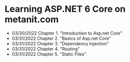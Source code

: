 # Learning ASP.NET 6 Core on metanit.com
<p>
  <ul>
    <li>03/30/2022 Chapter 1. "Introduction to Asp.net Core"</li>
    <li>03/31/2022 Chapter 2. "Basics of Asp.net Core"</li>
    <li>03/31/2022 Chapter 3. "Dependency Injection"</li>
    <li>03/31/2022 Chapter 4. "Routing"</li>
    <li>03/31/2022 Chapter 5. "Static Files"</li>
  </ul>
</p>

